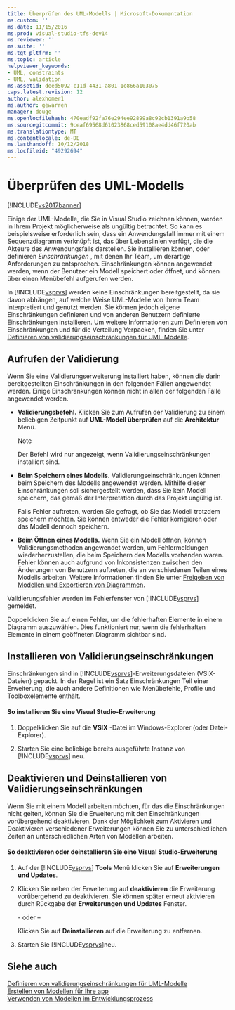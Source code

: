 ```yaml
---
title: Überprüfen des UML-Modells | Microsoft-Dokumentation
ms.custom: ''
ms.date: 11/15/2016
ms.prod: visual-studio-tfs-dev14
ms.reviewer: ''
ms.suite: ''
ms.tgt_pltfrm: ''
ms.topic: article
helpviewer_keywords:
- UML, constraints
- UML, validation
ms.assetid: deed5092-c11d-4431-a801-1e866a103075
caps.latest.revision: 12
author: alexhomer1
ms.author: gewarren
manager: douge
ms.openlocfilehash: 470eadf92fa76e294ee92899a8c92cb1391a9b58
ms.sourcegitcommit: 9ceaf69568d61023868ced59108ae4dd46f720ab
ms.translationtype: MT
ms.contentlocale: de-DE
ms.lasthandoff: 10/12/2018
ms.locfileid: "49292694"
---
```

# <a name="validate-your-uml-model"></a>Überprüfen des UML-Modells
[!INCLUDE[vs2017banner](../includes/vs2017banner.md)]

Einige der UML-Modelle, die Sie in Visual Studio zeichnen können, werden in Ihrem Projekt möglicherweise als ungültig betrachtet. So kann es beispielsweise erforderlich sein, dass ein Anwendungsfall immer mit einem Sequenzdiagramm verknüpft ist, das über Lebenslinien verfügt, die die Akteure des Anwendungsfalls darstellen. Sie installieren können, oder definieren *Einschränkungen* , mit denen Ihr Team, um derartige Anforderungen zu entsprechen. Einschränkungen können angewendet werden, wenn der Benutzer ein Modell speichert oder öffnet, und können über einen Menübefehl aufgerufen werden.  
  
 In [!INCLUDE[vsprvs](../includes/vsprvs-md.md)] werden keine Einschränkungen bereitgestellt, da sie davon abhängen, auf welche Weise UML-Modelle von Ihrem Team interpretiert und genutzt werden. Sie können jedoch eigene Einschränkungen definieren und von anderen Benutzern definierte Einschränkungen installieren. Um weitere Informationen zum Definieren von Einschränkungen und für die Verteilung Verpacken, finden Sie unter [Definieren von validierungseinschränkungen für UML-Modelle](../modeling/define-validation-constraints-for-uml-models.md).  
  
## <a name="invoking-validation"></a>Aufrufen der Validierung  
 Wenn Sie eine Validierungserweiterung installiert haben, können die darin bereitgestellten Einschränkungen in den folgenden Fällen angewendet werden. Einige Einschränkungen können nicht in allen der folgenden Fälle angewendet werden.  
  
-   **Validierungsbefehl.** Klicken Sie zum Aufrufen der Validierung zu einem beliebigen Zeitpunkt auf **UML-Modell überprüfen** auf die **Architektur** Menü.  
  
    > [!NOTE]
    >  Der Befehl wird nur angezeigt, wenn Validierungseinschränkungen installiert sind.  
  
-   **Beim Speichern eines Modells.** Validierungseinschränkungen können beim Speichern des Modells angewendet werden. Mithilfe dieser Einschränkungen soll sichergestellt werden, dass Sie kein Modell speichern, das gemäß der Interpretation durch das Projekt ungültig ist.  
  
     Falls Fehler auftreten, werden Sie gefragt, ob Sie das Modell trotzdem speichern möchten. Sie können entweder die Fehler korrigieren oder das Modell dennoch speichern.  
  
-   **Beim Öffnen eines Modells.** Wenn Sie ein Modell öffnen, können Validierungsmethoden angewendet werden, um Fehlermeldungen wiederherzustellen, die beim Speichern des Modells vorhanden waren. Fehler können auch aufgrund von Inkonsistenzen zwischen den Änderungen von Benutzern auftreten, die an verschiedenen Teilen eines Modells arbeiten. Weitere Informationen finden Sie unter [Freigeben von Modellen und Exportieren von Diagrammen](../modeling/share-models-and-exporting-diagrams.md).  
  
 Validierungsfehler werden im Fehlerfenster von [!INCLUDE[vsprvs](../includes/vsprvs-md.md)] gemeldet.  
  
 Doppelklicken Sie auf einen Fehler, um die fehlerhaften Elemente in einem Diagramm auszuwählen. Dies funktioniert nur, wenn die fehlerhaften Elemente in einem geöffneten Diagramm sichtbar sind.  
  
## <a name="installing-validation-constraints"></a>Installieren von Validierungseinschränkungen  
 Einschränkungen sind in [!INCLUDE[vsprvs](../includes/vsprvs-md.md)]-Erweiterungsdateien (VSIX-Dateien) gepackt. In der Regel ist ein Satz Einschränkungen Teil einer Erweiterung, die auch andere Definitionen wie Menübefehle, Profile und Toolboxelemente enthält.  
  
#### <a name="to-install-a-visual-studio-extension"></a>So installieren Sie eine Visual Studio-Erweiterung  
  
1.  Doppelklicken Sie auf die **VSIX** -Datei im Windows-Explorer (oder Datei-Explorer).  
  
2.  Starten Sie eine beliebige bereits ausgeführte Instanz von [!INCLUDE[vsprvs](../includes/vsprvs-md.md)] neu.  
  
## <a name="disabling-and-uninstalling-validation-constraints"></a>Deaktivieren und Deinstallieren von Validierungseinschränkungen  
 Wenn Sie mit einem Modell arbeiten möchten, für das die Einschränkungen nicht gelten, können Sie die Erweiterung mit den Einschränkungen vorübergehend deaktivieren. Dank der Möglichkeit zum Aktivieren und Deaktivieren verschiedener Erweiterungen können Sie zu unterschiedlichen Zeiten an unterschiedlichen Arten von Modellen arbeiten.  
  
#### <a name="to-disable-or-uninstall-a-visual-studio-extension"></a>So deaktivieren oder deinstallieren Sie eine Visual Studio-Erweiterung  
  
1.  Auf der [!INCLUDE[vsprvs](../includes/vsprvs-md.md)] **Tools** Menü klicken Sie auf **Erweiterungen und Updates**.  
  
2.  Klicken Sie neben der Erweiterung auf **deaktivieren** die Erweiterung vorübergehend zu deaktivieren. Sie können später erneut aktivieren durch Rückgabe der **Erweiterungen und Updates** Fenster.  
  
     \- oder –  
  
     Klicken Sie auf **Deinstallieren** auf die Erweiterung zu entfernen.  
  
3.  Starten Sie [!INCLUDE[vsprvs](../includes/vsprvs-md.md)]neu.  
  
## <a name="see-also"></a>Siehe auch  
 [Definieren von validierungseinschränkungen für UML-Modelle](../modeling/define-validation-constraints-for-uml-models.md)   
 [Erstellen von Modellen für Ihre app](../modeling/create-models-for-your-app.md)   
 [Verwenden von Modellen im Entwicklungsprozess](../modeling/use-models-in-your-development-process.md)



